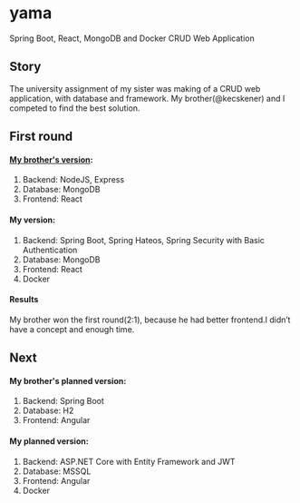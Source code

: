 # yama
Spring Boot, React, MongoDB and Docker CRUD Web Application


## Story
 The university assignment of my sister was  making of a CRUD web application, with database and framework. My brother(@kecskener)
 and I  competed to find the best solution. 
 ## First round
 
 #### [My brother's version](https://github.com/kecskener/BushMonster): 
 1. Backend: NodeJS, Express
 2. Database: MongoDB
 3. Frontend: React
 #### My version: 
 1. Backend: Spring Boot, Spring Hateos, Spring Security with Basic Authentication
 2. Database: MongoDB
 3. Frontend: React
 4. Docker
 
 #### Results
 My brother won the first round(2:1), because he had better frontend.I didn’t have a concept and enough time.
 
 ## Next
  #### My brother's planned version: 
 1. Backend: Spring Boot
 2. Database: H2 
 3. Frontend: Angular
 #### My planned version: 
 1. Backend: ASP.NET Core with Entity Framework and JWT
 2. Database: MSSQL
 3. Frontend: Angular
 4. Docker
